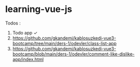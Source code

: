 # learning-vue-js


Todos :

1. Todo app ✓
2. https://github.com/gkandemi/kablosuzkedi-vue3-bootcamp/tree/main/ders-1/odevler/class-list-app
3. https://github.com/gkandemi/kablosuzkedi-vue3-bootcamp/blob/main/ders-1/odevler/comment-like-dislike-app/index.html
